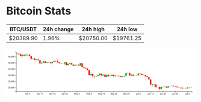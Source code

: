 # Bitcoin Stats

BTC/USDT|24h change|24h high|24h low|
|---|---|---|---|
|$20389.90|1.96%|$20750.00|$19761.25|

<img src="./chart.svg">
